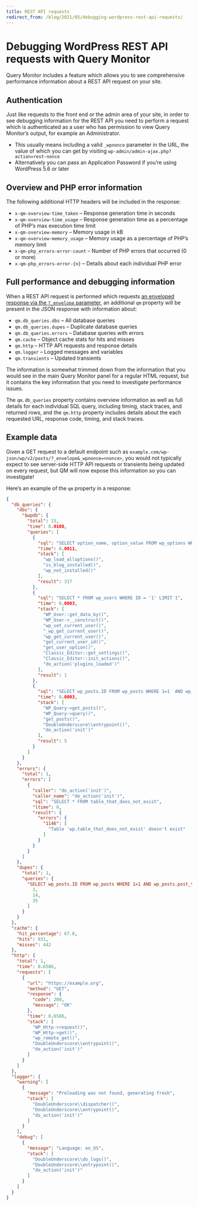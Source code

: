 ```yaml
---
title: REST API requests
redirect_from: /blog/2021/05/debugging-wordpress-rest-api-requests/
---
```


# Debugging WordPress REST API requests with Query Monitor

Query Monitor includes a feature which allows you to see comprehensive performance information about a REST API request on your site.

## Authentication

Just like requests to the front end or the admin area of your site, in order to see debugging information for the REST API you need to perform a request which is authenticated as a user who has permission to view Query Monitor’s output, for example an Administrator.

* This usually means including a valid `_wpnonce` parameter in the URL, the value of which you can get by visiting `wp-admin/admin-ajax.php?action=rest-nonce`
* Alternatively you can pass an Application Password if you’re using WordPress 5.6 or later

## Overview and PHP error information

The following additional HTTP headers will be included in the response:

* `x-qm-overview-time_taken` – Response generation time in seconds
* `x-qm-overview-time_usage` – Response generation time as a percentage of PHP’s max execution time limit
* `x-qm-overview-memory` – Memory usage in kB
* `x-qm-overview-memory_usage` – Memory usage as a percentage of PHP’s memory limit
* `x-qm-php_errors-error-count` – Number of PHP errors that occurred (0 or more)
* `x-qm-php_errors-error-{n}` – Details about each individual PHP error

## Full performance and debugging information

When a REST API request is performed which requests [an enveloped response via the `?_envelope` parameter](https://developer.wordpress.org/rest-api/using-the-rest-api/global-parameters/#_envelope), an additional `qm` property will be present in the JSON response with information about:

* `qm.db_queries.dbs` – All database queries
* `qm.db_queries.dupes` – Duplicate database queries
* `qm.db_queries.errors` – Database queries with errors
* `qm.cache` – Object cache stats for hits and misses
* `qm.http` – HTTP API requests and response details
* `qm.logger` – Logged messages and variables
* `qm.transients` – Updated transients

The information is somewhat trimmed down from the information that you would see in the main Query Monitor panel for a regular HTML request, but it contains the key information that you need to investigate performance issues.

The `qm.db_queries` property contains overview information as well as full details for each individual SQL query, including timing, stack traces, and returned rows, and the `qm.http` property includes details about the each requested URL, response code, timing, and stack traces.

## Example data

Given a GET request to a default endpoint such as `example.com/wp-json/wp/v2/posts/?_envelope&_wpnonce=<nonce>`, you would not typically expect to see server-side HTTP API requests or transients being updated on every request, but QM will now expose this information so you can investigate!

Here’s an example of the `qm` property in a response:

```json
{
  "db_queries": {
    "dbs": {
      "$wpdb": {
        "total": 15,
        "time": 0.0108,
        "queries": [
          {
            "sql": "SELECT option_name, option_value FROM wp_options WHERE autoload = 'yes'",
            "time": 0.0011,
            "stack": [
              "wp_load_alloptions()",
              "is_blog_installed()",
              "wp_not_installed()"
            ],
            "result": 317
          },
          {
            "sql": "SELECT * FROM wp_users WHERE ID = '1' LIMIT 1",
            "time": 0.0003,
            "stack": [
              "WP_User::get_data_by()",
              "WP_User->__construct()",
              "wp_set_current_user()",
              "_wp_get_current_user()",
              "wp_get_current_user()",
              "get_current_user_id()",
              "get_user_option()",
              "Classic_Editor::get_settings()",
              "Classic_Editor::init_actions()",
              "do_action('plugins_loaded')"
            ],
            "result": 1
          },
          {
            "sql": "SELECT wp_posts.ID FROM wp_posts WHERE 1=1  AND wp_posts.post_type = 'post' AND ((wp_posts.post_status = 'publish')) ORDER BY wp_posts.post_date DESC LIMIT 0, 5",
            "time": 0.0003,
            "stack": [
              "WP_Query->get_posts()",
              "WP_Query->query()",
              "get_posts()",
              "DoubleUnderscore\\entrypoint()",
              "do_action('init')"
            ],
            "result": 5
          }
        ]
      }
    },
    "errors": {
      "total": 1,
      "errors": [
        {
          "caller": "do_action('init')",
          "caller_name": "do_action('init')",
          "sql": "SELECT * FROM table_that_does_not_exist",
          "ltime": 0,
          "result": {
            "errors": {
              "1146": [
                "Table 'wp.table_that_does_not_exist' doesn't exist"
              ]
            }
          }
        }
      ]
    },
    "dupes": {
      "total": 1,
      "queries": {
        "SELECT wp_posts.ID FROM wp_posts WHERE 1=1 AND wp_posts.post_type = 'post' AND ((wp_posts.post_status = 'publish')) ORDER BY wp_posts.post_date DESC LIMIT 0, 5": [
          3,
          14,
          35
        ]
      }
    }
  },
  "cache": {
    "hit_percentage": 67.8,
    "hits": 931,
    "misses": 442
  },
  "http": {
    "total": 1,
    "time": 0.6586,
    "requests": [
      {
        "url": "https://example.org",
        "method": "GET",
        "response": {
          "code": 200,
          "message": "OK"
        },
        "time": 0.6586,
        "stack": [
          "WP_Http->request()",
          "WP_Http->get()",
          "wp_remote_get()",
          "DoubleUnderscore\\entrypoint()",
          "do_action('init')"
        ]
      }
    ]
  },
  "logger": {
    "warning": [
      {
        "message": "Preloading was not found, generating fresh",
        "stack": [
          "DoubleUnderscore\\dispatcher()",
          "DoubleUnderscore\\entrypoint()",
          "do_action('init')"
        ]
      }
    ],
    "debug": [
      {
        "message": "Language: en_US",
        "stack": [
          "DoubleUnderscore\\do_logs()",
          "DoubleUnderscore\\entrypoint()",
          "do_action('init')"
        ]
      }
    ]
  }
}
```
